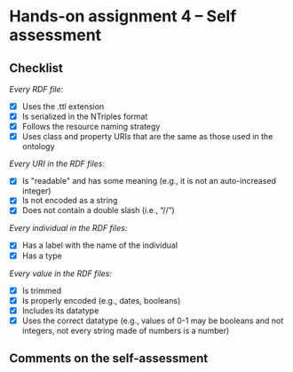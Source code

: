 # Hands-on assignment 4 – Self assessment

## Checklist

*Every RDF file:*

- [x] Uses the .ttl  extension
- [x] Is serialized in the NTriples format
- [x] Follows the resource naming strategy
- [x] Uses class and property URIs that are the same as those used in the ontology

*Every URI in the RDF files:*

- [x] Is "readable" and has some meaning (e.g., it is not an auto-increased integer) 
- [x] Is not encoded as a string
- [x] Does not contain a double slash (i.e., “//”)

*Every individual in the RDF files:*

- [x] Has a label with the name of the individual
- [x] Has a type

*Every value in the RDF files:*

- [x] Is trimmed
- [x] Is properly encoded (e.g., dates, booleans)
- [x] Includes its datatype
- [x] Uses the correct datatype (e.g., values of 0-1 may be booleans and not integers, not every string made of numbers is a number)

## Comments on the self-assessment